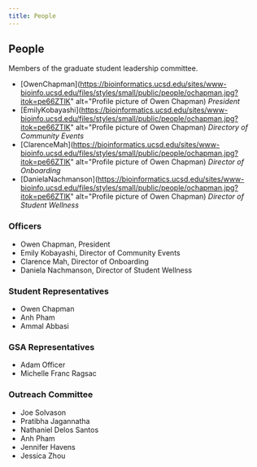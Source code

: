 ```yaml
---
title: People
---
```


## People
Members of the graduate student leadership committee.

* [OwenChapman](https://bioinformatics.ucsd.edu/sites/www-bioinfo.ucsd.edu/files/styles/small/public/people/ochapman.jpg?itok=pe66ZTlK" alt="Profile picture of Owen Chapman)
*President*
* [EmilyKobayashi](https://bioinformatics.ucsd.edu/sites/www-bioinfo.ucsd.edu/files/styles/small/public/people/ochapman.jpg?itok=pe66ZTlK" alt="Profile picture of Owen Chapman)
*Directory of Community Events*
* [ClarenceMah](https://bioinformatics.ucsd.edu/sites/www-bioinfo.ucsd.edu/files/styles/small/public/people/ochapman.jpg?itok=pe66ZTlK" alt="Profile picture of Owen Chapman)
*Director of Onboarding*
* [DanielaNachmanson](https://bioinformatics.ucsd.edu/sites/www-bioinfo.ucsd.edu/files/styles/small/public/people/ochapman.jpg?itok=pe66ZTlK" alt="Profile picture of Owen Chapman)
*Director of Student Wellness*

### Officers
* Owen Chapman, President
* Emily Kobayashi, Director of Community Events
* Clarence Mah, Director of Onboarding
* Daniela Nachmanson, Director of Student Wellness

### Student Representatives
* Owen Chapman
* Anh Pham
* Ammal Abbasi

### GSA Representatives
* Adam Officer
* Michelle Franc Ragsac

### Outreach Committee
* Joe Solvason
* Pratibha Jagannatha
* Nathaniel Delos Santos
* Anh Pham
* Jennifer Havens
* Jessica Zhou

<script src="path/to/md-gallery.js"></script>
